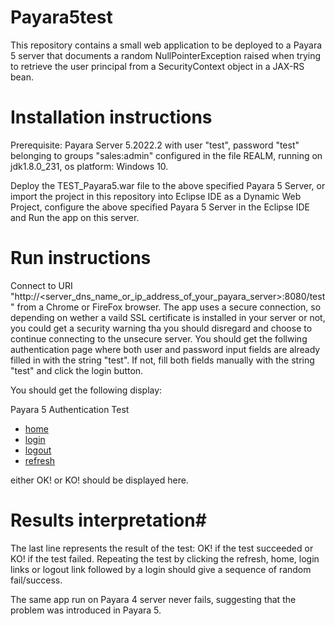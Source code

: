# Payara5test
This repository contains a small web application to be deployed to a Payara 5 server that documents a random NullPointerException
raised when trying to retrieve the user principal from a SecurityContext object in a JAX-RS bean.

# Installation instructions #
Prerequisite: Payara Server 5.2022.2 with user "test", password "test" belonging to groups "sales:admin" configured in
the file REALM, running on jdk1.8.0_231, os platform: Windows 10.

Deploy the TEST_Payara5.war file to the above specified Payara 5 Server, or import the project in this repository into 
Eclipse IDE as a Dynamic Web Project, configure the above specified Payara 5 Server in the Eclipse IDE and Run the app on this
server.

# Run instructions #
Connect to URI "http://<server_dns_name_or_ip_address_of_your_payara_server>:8080/test" from a Chrome or FireFox browser.
The app uses a secure connection, so depending on wether a vaild SSL certificate is installed in your server or not, you 
could get a security warning tha you should disregard and choose to continue connecting to the unsecure server.
You should get the follwing authentication page where both user and password input fields are already filled in with 
the string "test". If not, fill both fields manually with the string "test" and click the login button.

You should get the following display:

  <html><head>
		<meta http-equiv="content-type" content="text/html">
		<meta charset="UTF-8">
		<title>Payara 5 Authentication Test</title>
	</head>
	<body>
		<nav>
	    <div>   	
	    	<span>Payara 5 Authentication Test</span>
	  	</div>
	    <div>
	      <ul>
	      	<li><a href="home.html">home</a></li>
	 	      <li><a href="login.html">login</a></li>
	 	      <li><a href="logout.jsp">logout</a></li>
	 	      <li><a href="index.jsp">refresh</a></li>
	 	    </ul>	  			
	    </div>
		</nav>
</body></html>
either OK! or KO! should be displayed here.
  
# Results interpretation#
The last line represents the result of the test: OK! if the test succeeded or KO! if the test failed.
Repeating the test by clicking the refresh, home, login links or logout link followed by a login should give 
a sequence of random fail/success. 

The same app run on Payara 4 server never fails, suggesting that the problem was introduced in Payara 5.
